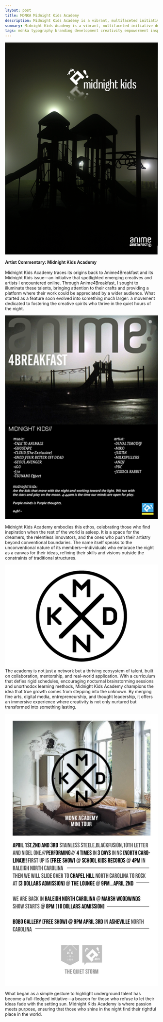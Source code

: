 ```yaml
---
layout: post
title: MDNKA Midnight Kids Academy
description: Midnight Kids Academy is a vibrant, multifaceted initiative dedicated to cultivating creativity.
summary: Midnight Kids Academy is a vibrant, multifaceted initiative dedicated to cultivating creativity, resilience, and empowerment within a community of ambitious individuals.
tags: mdnka typography branding development creativity empowerment inspiration
---
```

![a4b-mdnk2.png](/assets/img/a4b-mdnk2.png)

**Artist Commentary: Midnight Kids Academy**
<br>
<br>
Midnight Kids Academy traces its origins back to Anime4Breakfast and its Midnight Kids issue—an initiative that spotlighted emerging creatives and artists I encountered online. Through Anime4Breakfast, I sought to illuminate these talents, bringing attention to their crafts and providing a platform where their work could be appreciated by a wider audience. What started as a feature soon evolved into something much larger: a movement dedicated to fostering the creative spirits who thrive in the quiet hours of the night.

![assets/img/mdnk-screenshot.png](/assets/img/a4b-mdnk.png)


Midnight Kids Academy embodies this ethos, celebrating those who find inspiration when the rest of the world is asleep. It is a space for the dreamers, the relentless innovators, and the ones who push their artistry beyond conventional boundaries. The name itself speaks to the unconventional nature of its members—individuals who embrace the night as a canvas for their ideas, refining their skills and visions outside the constraints of traditional structures.

![a4b-mdnk.png](/assets/img/mdnk-frst-logo.png)
The academy is not just a network but a thriving ecosystem of talent, built on collaboration, mentorship, and real-world application. With a curriculum that defies rigid schedules, encouraging nocturnal brainstorming sessions and unorthodox learning methods, Midnight Kids Academy champions the idea that true growth comes from stepping into the unknown. By merging fine arts, digital media, entrepreneurship, and thought leadership, it offers an immersive experience where creativity is not only nurtured but transformed into something lasting.

![MDNK-mini-Tour1](/assets/img/MDNK-mini-Tour1.jpg)

What began as a simple gesture to highlight underground talent has become a full-fledged initiative—a beacon for those who refuse to let their ideas fade with the setting sun. Midnight Kids Academy is where passion meets purpose, ensuring that those who shine in the night find their rightful place in the world.

